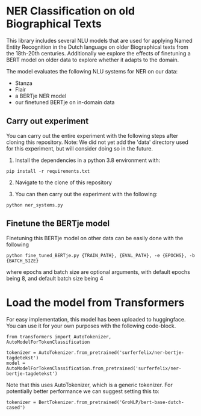 # NER Classification on old Biographical Texts

This library includes several NLU models that are used for applying Named Entity Recognition in the Dutch language on older Biographical texts from the 18th-20th centuries. Additionally we explore the effects of finetuning a BERT model on older data to explore whether it adapts to the domain. 

The model evaluates the following NLU systems for NER on our data:
- Stanza
- Flair
- a BERTje NER model
- our finetuned BERTje on in-domain data

## Carry out experiment

You can carry out the entire experiment with the following steps after cloning this repository.
Note: We did not yet add the 'data' directory used for this experiment, but will consider doing so in the future. 

1. Install the dependencies in a python 3.8 environment with:

 `pip install -r requirements.txt`
 
2. Navigate to the clone of this repository

3. You can then carry out the experiment with the following:

 `python ner_systems.py`
 
## Finetune the BERTje model

Finetuning this BERTje model on other data can be easily done with the following

`python fine_tuned_BERTje.py {TRAIN_PATH}, {EVAL_PATH}, -e {EPOCHS}, -b {BATCH_SIZE}`

where epochs and batch size are optional arguments, with default epochs being 8, and default batch size being 4

# Load the model from Transformers

For easy implementation, this model has been uploaded to huggingface. You can use it for your own purposes with the following code-block. 
```
from transformers import AutoTokenizer, AutoModelForTokenClassification

tokenizer = AutoTokenizer.from_pretrained('surferfelix/ner-bertje-tagdetekst')
model = AutoModelForTokenClassification.from_pretrained('surferfelix/ner-bertje-tagdetekst')
```

Note that this uses AutoTokenizer, which is a generic tokenizer. For potentially better performance we can suggest setting this to:

`tokenizer = BertTokenizer.from_pretrained('GroNLP/bert-base-dutch-cased')`
